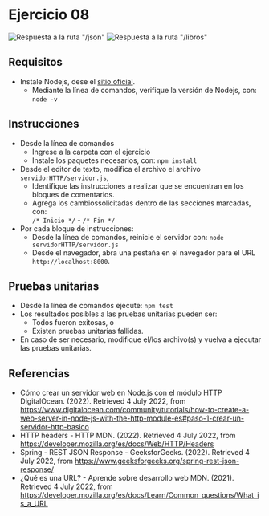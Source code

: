 # Ejercicio 08

![Respuesta a la ruta "/json"](images/imagen1.png)
![Respuesta a la ruta "/libros"](images/imagen2.png)

## Requisitos

* Instale Nodejs, dese el [sitio oficial](https://nodejs.org/es/download/).
	- Mediante la línea de comandos, verifique la versión de Nodejs, con: `node -v`

## Instrucciones

* Desde la línea de comandos
	+ Ingrese a la carpeta con el ejercicio
	+ Instale los paquetes necesarios, con: `npm install`
* Desde el editor de texto, modifica el archivo el archivo `servidorHTTP/servidor.js`,
	+ Identifique las instrucciones a realizar que se encuentran en los bloques de comentarios.
	+ Agrega los cambiossolicitadas dentro de las secciones marcadas, con:  
	`/* Inicio */` - `/* Fin */`
* Por cada bloque de instrucciones:
	+ Desde la línea de comandos, reinicie el servidor con: `node servidorHTTP/servidor.js`
	+ Desde el navegador, abra una pestaña en el navegador para el URL `http://localhost:8000`.


## Pruebas unitarias

* Desde la línea de comandos ejecute: `npm test`
* Los resultados posibles a las pruebas unitarias pueden ser: 
	+ Todos fueron exitosas, o
	+ Existen pruebas unitarias fallidas.
* En caso de ser necesario, modifique el/los archivo(s) y vuelva a ejecutar las pruebas unitarias. 

## Referencias 

* Cómo crear un servidor web en Node.js con el módulo HTTP DigitalOcean. (2022). Retrieved 4 July 2022, from https://www.digitalocean.com/community/tutorials/how-to-create-a-web-server-in-node-js-with-the-http-module-es#paso-1-crear-un-servidor-http-basico
* HTTP headers - HTTP MDN. (2022). Retrieved 4 July 2022, from https://developer.mozilla.org/es/docs/Web/HTTP/Headers
* Spring - REST JSON Response - GeeksforGeeks. (2022). Retrieved 4 July 2022, from https://www.geeksforgeeks.org/spring-rest-json-response/
* ¿Qué es una URL? - Aprende sobre desarrollo web MDN. (2021). Retrieved 4 July 2022, from https://developer.mozilla.org/es/docs/Learn/Common_questions/What_is_a_URL